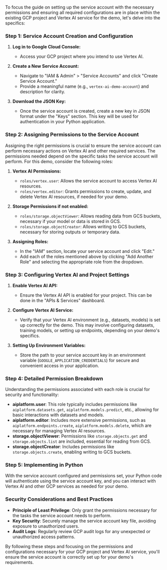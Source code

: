 To focus the guide on setting up the service account with the necessary permissions and ensuring all required configurations are in place within the existing GCP project and Vertex AI service for the demo, let's delve into the specifics:

### Step 1: Service Account Creation and Configuration

1. **Log in to Google Cloud Console:**
   - Access your GCP project where you intend to use Vertex AI.

2. **Create a New Service Account:**
   - Navigate to "IAM & Admin" > "Service Accounts" and click "Create Service Account."
   - Provide a meaningful name (e.g., `vertex-ai-demo-account`) and description for clarity.

3. **Download the JSON Key:**
   - Once the service account is created, create a new key in JSON format under the "Keys" section. This key will be used for authentication in your Python application.

### Step 2: Assigning Permissions to the Service Account

Assigning the right permissions is crucial to ensure the service account can perform necessary actions on Vertex AI and other required services. The permissions needed depend on the specific tasks the service account will perform. For this demo, consider the following roles:

1. **Vertex AI Permissions:**
   - `roles/vertex.user`: Allows the service account to access Vertex AI resources.
   - `roles/vertex.editor`: Grants permissions to create, update, and delete Vertex AI resources, if needed for your demo.

2. **Storage Permissions if not enabled:**
   - `roles/storage.objectViewer`: Allows reading data from GCS buckets, necessary if your model or data is stored in GCS.
   - `roles/storage.objectCreator`: Allows writing to GCS buckets, necessary for storing outputs or temporary data.

3. **Assigning Roles:**
   - In the "IAM" section, locate your service account and click "Edit."
   - Add each of the roles mentioned above by clicking "Add Another Role" and selecting the appropriate role from the dropdown.

### Step 3: Configuring Vertex AI and Project Settings

1. **Enable Vertex AI API:**
   - Ensure the Vertex AI API is enabled for your project. This can be done in the "APIs & Services" dashboard.

2. **Configure Vertex AI Service:**
   - Verify that your Vertex AI environment (e.g., datasets, models) is set up correctly for the demo. This may involve configuring datasets, training models, or setting up endpoints, depending on your demo's specifics.

3. **Setting Up Environment Variables:**
   - Store the path to your service account key in an environment variable (`GOOGLE_APPLICATION_CREDENTIALS`) for secure and convenient access in your application.

### Step 4: Detailed Permission Breakdown

Understanding the permissions associated with each role is crucial for security and functionality:

- **aiplatform.user**: This role typically includes permissions like `aiplatform.datasets.get`, `aiplatform.models.predict`, etc., allowing for basic interactions with datasets and models.
- **aiplatform.editor**: Includes more extensive permissions, such as `aiplatform.endpoints.create`, `aiplatform.models.delete`, which are necessary for managing Vertex AI resources.
- **storage.objectViewer**: Permissions like `storage.objects.get` and `storage.objects.list` are included, essential for reading from GCS.
- **storage.objectCreator**: Includes permissions like `storage.objects.create`, enabling writing to GCS buckets.

### Step 5: Implementing in Python

With the service account configured and permissions set, your Python code will authenticate using the service account key, and you can interact with Vertex AI and other GCP services as needed for your demo.

### Security Considerations and Best Practices

- **Principle of Least Privilege**: Only grant the permissions necessary for the tasks the service account needs to perform.
- **Key Security**: Securely manage the service account key file, avoiding exposure to unauthorized users.
- **Audit Logs**: Regularly review GCP audit logs for any unexpected or unauthorized access patterns.

By following these steps and focusing on the permissions and configurations necessary for your GCP project and Vertex AI service, you'll ensure the service account is correctly set up for your demo's requirements.